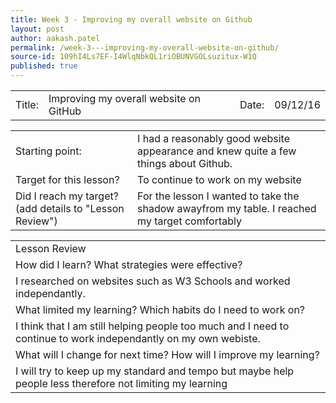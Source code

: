 ```yaml
---
title: Week 3 - Improving my overall website on Github
layout: post
author: aakash.patel
permalink: /week-3---improving-my-overall-website-on-github/
source-id: 109hI4Ls7EF-I4WlqNbkQL1riOBUNVGOLsuzitux-W1Q
published: true
---
```

<table>
  <tr>
    <td>Title:  </td>
    <td>Improving my overall website on GitHub</td>
    <td> Date:  </td>
    <td>09/12/16</td>
  </tr>
</table>


<table>
  <tr>
    <td>Starting point:</td>
    <td>I had a reasonably good website appearance and knew quite a few things about Github. </td>
  </tr>
  <tr>
    <td>Target for this lesson?</td>
    <td>To continue to work on my website</td>
  </tr>
  <tr>
    <td>Did I reach my target? 
(add details to "Lesson Review")</td>
    <td>For the lesson I wanted to take the shadow awayfrom my table. I reached my target comfortably</td>
  </tr>
</table>


<table>
  <tr>
    <td>Lesson Review</td>
  </tr>
  <tr>
    <td>How did I learn? What strategies were effective? </td>
  </tr>
  <tr>
    <td>I researched on websites such as W3 Schools and worked independantly.</td>
  </tr>
  <tr>
    <td>What limited my learning? Which habits do I need to work on? </td>
  </tr>
  <tr>
    <td>I think that I am still helping people too much and I need to continue to work independantly on my own webiste.</td>
  </tr>
  <tr>
    <td>What will I change for next time? How will I improve my learning?</td>
  </tr>
  <tr>
    <td>I will try to keep up my standard and tempo but maybe help people less therefore not limiting my learning</td>
  </tr>
</table>


